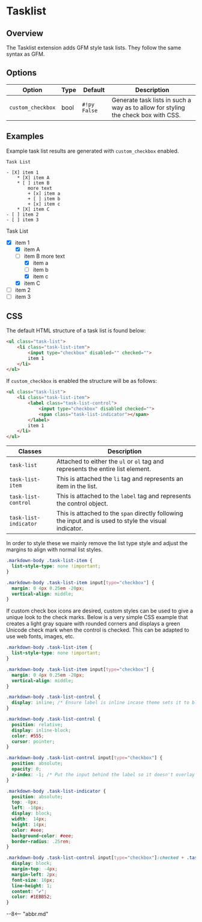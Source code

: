 # Tasklist

## Overview

The Tasklist extension adds GFM style task lists.  They follow the same syntax as GFM.

## Options

Option            | Type | Default      | Description
----------------- | ---- | ------------ | ------------
`custom_checkbox` | bool | `#!py False` | Generate task lists in such a way as to allow for styling the check box with CSS.

## Examples

Example task list results are generated with `custom_checkbox` enabled.

```
Task List

- [X] item 1
    * [X] item A
    * [ ] item B
        more text
        + [x] item a
        + [ ] item b
        + [x] item c
    * [X] item C
- [ ] item 2
- [ ] item 3
```

Task List

- [X] item 1
    * [X] item A
    * [ ] item B
        more text
        + [x] item a
        + [ ] item b
        + [x] item c
    * [X] item C
- [ ] item 2
- [ ] item 3

## CSS

The default HTML structure of a task list is found below:

```html
<ul class="task-list">
    <li class="task-list-item">
        <input type="checkbox" disabled="" checked="">
        item 1
    </li>
</ul>
```

If `custom_checkbox` is enabled the structure will be as follows:

```html
<ul class="task-list">
    <li class="task-list-item">
        <label class="task-list-control">
            <input type="checkbox" disabled checked="">
            <span class="task-list-indicator"></span>
        </label>
        item 1
    </li>
</ul>
```

Classes     | Description
----------- | ------------
`task-list`           | Attached to either the `ul` or `ol` tag and represents the entire list element.
`task-list-item`      | This is attached the `li` tag and represents an item in the list.
`task-list-control`   | This is attached to the `label` tag and represents the control object.
`task-list-indicator` | This is attached to the `span` directly following the input and is used to style the visual indicator.

In order to style these we mainly remove the list type style and adjust the margins to align with normal list styles.

```css
.markdown-body .task-list-item {
  list-style-type: none !important;
}

.markdown-body .task-list-item input[type="checkbox"] {
  margin: 0 4px 0.25em -20px;
  vertical-align: middle;
}
```

If custom check box icons are desired, custom styles can be used to give a unique look to the check marks.  Below is a very simple CSS example that creates a light gray square with rounded corners and displays a green Unicode check mark when the control is checked.  This can be adapted to use web fonts, images, etc.

```css
.markdown-body .task-list-item {
  list-style-type: none !important;
}

.markdown-body .task-list-item input[type="checkbox"] {
  margin: 0 4px 0.25em -20px;
  vertical-align: middle;
}

.markdown-body .task-list-control {
  display: inline; /* Ensure label is inline incase theme sets it to block.*/
}

.markdown-body .task-list-control {
  position: relative;
  display: inline-block;
  color: #555;
  cursor: pointer;
}

.markdown-body .task-list-control input[type="checkbox"] {
  position: absolute;
  opacity: 0;
  z-index: -1; /* Put the input behind the label so it doesn't overlay text */
}

.markdown-body .task-list-indicator {
  position: absolute;
  top: -8px;
  left: -18px;
  display: block;
  width:  14px;
  height: 14px;
  color: #eee;
  background-color: #eee;
  border-radius: .25rem;
}

.markdown-body .task-list-control input[type="checkbox"]:checked + .task-list-indicator::before {
  display: block;
  margin-top: -4px;
  margin-left: 2px;
  font-size: 16px;
  line-height: 1;
  content: "✔";
  color: #1EBB52;
}
```

--8<-- "abbr.md"
